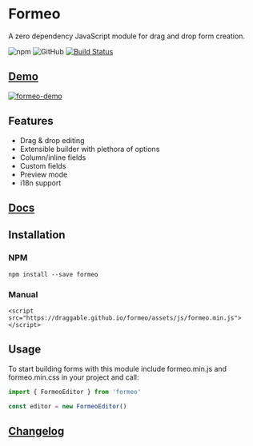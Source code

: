 # Formeo

A zero dependency JavaScript module for drag and drop form creation.

![npm](https://img.shields.io/npm/v/formeo.svg) ![GitHub](https://img.shields.io/github/license/Draggable/formeo.svg) [![Build Status](https://travis-ci.com/Draggable/formeo.svg?branch=master)](https://travis-ci.com/Draggable/formeo)

## [Demo](https://draggable.github.io/formeo/)

[![formeo-demo](https://user-images.githubusercontent.com/1457540/54798148-72c3c400-4c14-11e9-9d3f-bafe1ce0c8c1.gif)](https://draggable.github.io/formeo/)

## Features

- Drag & drop editing
- Extensible builder with plethora of options
- Column/inline fields
- Custom fields
- Preview mode
- i18n support

## [Docs](https://github.com/Draggable/formeo/blob/master/docs/README.md)

## Installation

### NPM

```
npm install --save formeo
```

### Manual

```
<script src="https://draggable.github.io/formeo/assets/js/formeo.min.js"></script>
```

## Usage

To start building forms with this module include formeo.min.js and formeo.min.css in your project and call:

```javascript
import { FormeoEditor } from 'formeo'

const editor = new FormeoEditor()
```

## [Changelog](https://github.com/Draggable/formeo/blob/master/CHANGELOG.md)
